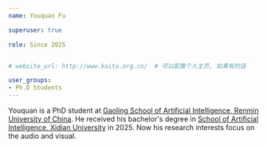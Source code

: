 ```yaml
---
name: Youquan Fu

superuser: true

role: Since 2025


# website_url: http://www.kaito.org.cn/  # 可以配置个人主页, 如果有的话

user_groups:
- Ph.D Students
---
```

Youquan is a PhD student at [Gaoling School of Artificial Intelligence, Renmin University of China](http://ai.ruc.edu.cn/).  He received his bachelor's degree in [School of Artificial Intelligence, Xidian University]( https://sai.xidian.edu.cn/) in 2025. Now his research interests focus on the audio and visual.